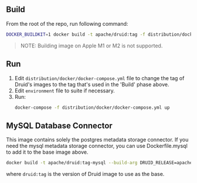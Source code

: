 <!--
  ~ Licensed to the Apache Software Foundation (ASF) under one
  ~ or more contributor license agreements.  See the NOTICE file
  ~ distributed with this work for additional information
  ~ regarding copyright ownership.  The ASF licenses this file
  ~ to you under the Apache License, Version 2.0 (the
  ~ "License"); you may not use this file except in compliance
  ~ with the License.  You may obtain a copy of the License at
  ~
  ~   http://www.apache.org/licenses/LICENSE-2.0
  ~
  ~ Unless required by applicable law or agreed to in writing,
  ~ software distributed under the License is distributed on an
  ~ "AS IS" BASIS, WITHOUT WARRANTIES OR CONDITIONS OF ANY
  ~ KIND, either express or implied.  See the License for the
  ~ specific language governing permissions and limitations
  ~ under the License.
  -->

## Build

From the root of the repo, run following command:

```bash
DOCKER_BUILDKIT=1 docker build -t apache/druid:tag -f distribution/docker/Dockerfile .
```

> NOTE:
> Building image on Apple M1 or M2 is not supported.

## Run

1. Edit `distribution/docker/docker-compose.yml` file to change the tag of Druid's images to the tag that's used in the 'Build' phase above.
2. Edit `environment` file to suite if necessary.
3. Run:
    ```bash
    docker-compose -f distribution/docker/docker-compose.yml up
    ```

## MySQL Database Connector

This image contains solely the postgres metadata storage connector. If you
need the mysql metadata storage connector, you can use Dockerfile.mysql to add
it to the base image above.

```bash
docker build -t apache/druid:tag-mysql --build-arg DRUID_RELEASE=apache/druid:tag -f distribution/docker/Dockerfile.mysql .
```

where `druid:tag` is the version of Druid image to use as the base.
